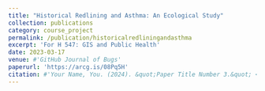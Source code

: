 ```yaml
---
title: "Historical Redlining and Asthma: An Ecological Study"
collection: publications
category: course_project
permalink: /publication/historicalredliningandasthma
excerpt: 'For H 547: GIS and Public Health'
date: 2023-03-17
venue: #'GitHub Journal of Bugs'
paperurl: 'https://arcg.is/08Pq5H'
citation: #'Your Name, You. (2024). &quot;Paper Title Number 3.&quot; <i>GitHub Journal of Bugs</i>. 1(3).'
---
```

